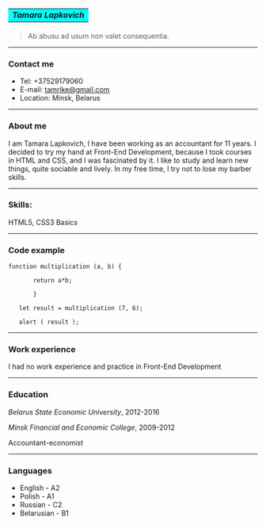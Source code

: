 # <table><tr><td bgcolor = #00FFFF>***Tamara Lapkovich***</td></tr></table>   

> Ab abusu ad usum non valet consequentia.
****
###  **Contact me**
* Tel: +37529179060
* E-mail: tamrike@gmail.com
* Location: Minsk, Belarus
****
### **About me**
I am Tamara Lapkovich, I have been working as an accountant for 11 years. I decided to try my hand at Front-End Development, because I took courses in HTML and CSS, and I was fascinated by it. I like to study and learn new things, quite sociable and lively. In my free time, I try not to lose my barber skills.
****
### **Skills:**
HTML5, CSS3 Basics
****
### **Code example**
``` 
function multiplication (a, b) {

       return a*b;

       }
       
   let result = multiplication (7, 6);
   
   alert ( result ); 
   ```
****
### **Work experience**
I had no work experience and practice in Front-End Development
****
### **Education**
*Belarus State Economic University*, 2012-2016 

*Minsk Financial and Economic College*, 2009-2012

Accountant-economist
****
### **Languages**
* English - A2
* Polish - A1
* Russian - С2
* Belarusian - B1